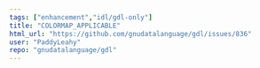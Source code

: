 ```yaml
---
tags: ["enhancement","idl/gdl-only"]
title: "COLORMAP_APPLICABLE"
html_url: "https://github.com/gnudatalanguage/gdl/issues/836"
user: "PaddyLeahy"
repo: "gnudatalanguage/gdl"
---
```


